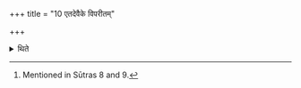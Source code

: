 +++
title = "10 एतदेवैके विपरीतम्"

+++

<details><summary>थिते</summary>

10. According to some (ritualists) the same[^1] should be understood reversely.  

[^1]: Mentioned in Sūtras 8 and 9.
</details>
